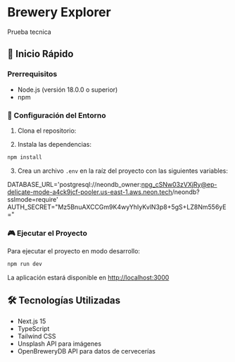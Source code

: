 # Brewery Explorer

Prueba tecnica

## 🚀 Inicio Rápido

### Prerrequisitos

- Node.js (versión 18.0.0 o superior)
- npm 



### 🔧 Configuración del Entorno

1. Clona el repositorio:


2. Instala las dependencias:
```bash
npm install
```

3. Crea un archivo `.env` en la raíz del proyecto con las siguientes variables:

DATABASE_URL='postgresql://neondb_owner:npg_cSNw03zVXjRy@ep-delicate-mode-a4ck9jcf-pooler.us-east-1.aws.neon.tech/neondb?sslmode=require'
AUTH_SECRET="Mz5BnuAXCCGm9K4wyYhIyKvlN3p8+5gS+LZ8Nm556yE=" 

### 🎮 Ejecutar el Proyecto

Para ejecutar el proyecto en modo desarrollo:
```bash
npm run dev

```

La aplicación estará disponible en [http://localhost:3000](http://localhost:3000)




## 🛠️ Tecnologías Utilizadas

- Next.js 15
- TypeScript
- Tailwind CSS
- Unsplash API para imágenes
- OpenBreweryDB API para datos de cervecerías
